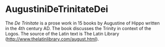 # AugustiniDeTrinitateDei

The *De Trinitate* is a prose work in 15 books by Augustine of Hippo written in the 4th century AD. The book discusses the Trinity in context of the Logos. The source of the Latin text is The Latin Library (http://www.thelatinlibrary.com/august.html).

